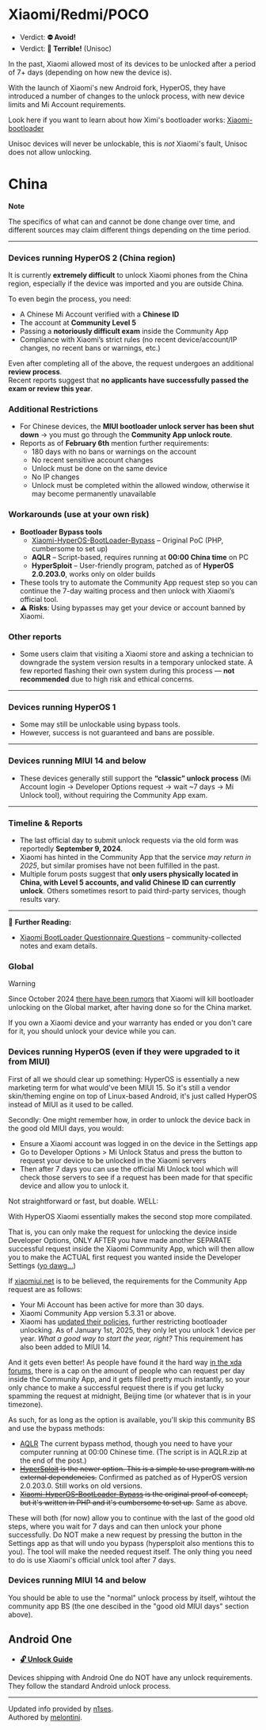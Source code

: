 # Xiaomi/Redmi/POCO

- Verdict: **⛔ Avoid!**
- Verdict: **🍅 Terrible!** (Unisoc)

In the past, Xiaomi allowed most of its devices to be unlocked after a period of 7+ days (depending on how new the device is).

With the launch of Xiaomi's new Android fork, HyperOS, they have introduced a number of changes to the unlock process, with new device limits and Mi Account requirements.

Look here if you want to learn about how Ximi's bootloader works: [Xiaomi-bootloader]

Unisoc devices will never be unlockable, this is *not* Xiaomi's fault, Unisoc does not allow unlocking.

# China
**Note**

The specifics of what can and cannot be done change over time, and different sources may claim different things depending on the time period.

---

### Devices running HyperOS 2 (China region)

It is currently **extremely difficult** to unlock Xiaomi phones from the China region, especially if the device was imported and you are outside China.

To even begin the process, you need:

- A Chinese Mi Account verified with a **Chinese ID**  
- The account at **Community Level 5**  
- Passing a **notoriously difficult exam** inside the Community App  
- Compliance with Xiaomi’s strict rules (no recent device/account/IP changes, no recent bans or warnings, etc.)

Even after completing all of the above, the request undergoes an additional **review process**.  
Recent reports suggest that **no applicants have successfully passed the exam or review this year**.

### Additional Restrictions
- For Chinese devices, the **MIUI bootloader unlock server has been shut down** → you must go through the **Community App unlock route**.  
- Reports as of **February 6th** mention further requirements:
  - 180 days with no bans or warnings on the account  
  - No recent sensitive account changes  
  - Unlock must be done on the same device  
  - No IP changes  
  - Unlock must be completed within the allowed window, otherwise it may become permanently unavailable  

### Workarounds (use at your own risk)
- **Bootloader Bypass tools**  
  - [Xiaomi-HyperOS-BootLoader-Bypass](https://github.com/MlgmXyysd/Xiaomi-BootLoader-Questionnaire) – Original PoC (PHP, cumbersome to set up)  
  - **AQLR** – Script-based, requires running at **00:00 China time** on PC  
  - **HyperSploit** – User-friendly program, patched as of **HyperOS 2.0.203.0**, works only on older builds  
- These tools try to automate the Community App request step so you can continue the 7-day waiting process and then unlock with Xiaomi’s official tool.  
- ⚠️ **Risks**: Using bypasses may get your device or account banned by Xiaomi.  

### Other reports
- Some users claim that visiting a Xiaomi store and asking a technician to downgrade the system version results in a temporary unlocked state. A few reported flashing their own system during this process — **not recommended** due to high risk and ethical concerns.  

---

### Devices running HyperOS 1
- Some may still be unlockable using bypass tools.  
- However, success is not guaranteed and bans are possible.  

---

### Devices running MIUI 14 and below
- These devices generally still support the **“classic” unlock process** (Mi Account login → Developer Options request → wait ~7 days → Mi Unlock tool), without requiring the Community App exam.  

---

### Timeline & Reports
- The last official day to submit unlock requests via the old form was reportedly **September 9, 2024**.  
- Xiaomi has hinted in the Community App that the service *may return in 2025*, but similar promises have not been fulfilled in the past.  
- Multiple forum posts suggest that **only users physically located in China, with Level 5 accounts, and valid Chinese ID can currently unlock**. Others sometimes resort to paid third-party services, though results vary.  

---

📖 **Further Reading:**  
- [Xiaomi BootLoader Questionnaire Questions](https://github.com/MlgmXyysd/Xiaomi-BootLoader-Questionnaire) – community-collected notes and exam details.  

### Global

> [!WARNING]
> Since October 2024 [there have been rumors][bootloader-unlock-block-global] that Xiaomi will kill bootloader unlocking on the Global market, after having done so for the China market.
>
> If you own a Xiaomi device and your warranty has ended or you don't care for it, you should unlock your device while you can.

### Devices running HyperOS (even if they were upgraded to it from MIUI)

First of all we should clear up something: HyperOS is essentially a new marketing term for what would've been MIUI 15. So it's still a vendor skin/theming engine on top of Linux-based Android, it's just called HyperOS instead of MIUI as it used to be called.

Secondly: One might remember how, in order to unlock the device back in the good old MIUI days, you would:

* Ensure a Xiaomi account was logged in on the device in the Settings app
* Go to Developer Options > Mi Unlock Status and press the button to request your device to be unlocked in the Xiaomi servers
* Then after 7 days you can use the official Mi Unlock tool which will check those servers to see if a request has been made for that specific device and allow you to unlock it.

Not straightforward or fast, but doable.
WELL:

With HyperOS Xiaomi essentially makes the second stop more compilated.

That is, you can only make the request for unlocking the device inside Developer Options, ONLY AFTER you have made another SEPARATE successful request inside the Xiaomi Community App, which will then allow you to make the ACTUAL first request you wanted inside the Developer Settings ([yo dawg...][yo-dawg-meme])

If [xiaomiui.net][global-requirements] is to be believed, the requirements for the Community App request are as follows:
* Your Mi Account has been active for more than 30 days.
* Xiaomi Community App version 5.3.31 or above.
* Xiaomi has [updated their policies][updated-policies], further restricting bootloader unlocking. As of January 1st, 2025, they only let you unlock 1 device per year. *What a good way to start the year, right?* This requirement has also been added to MIUI 14.

And it gets even better! As people have found it the hard way [in the xda forums][community-app-cap], there is a cap on the amount of people who can request per day inside the Community App, and it gets filled pretty much instantly, so your only chance to make a successful request there is if you get lucky spamming the request at midnight, Beijing time (or whatever that is in your timezone).

As such, for as long as the option is available, you'll skip this community BS and use the bypass methods:

* [AQLR][aqlr] The current bypass method, though you need to have your computer running at 00:00 Chinese time. (The script is in AQLR.zip at the end of the post.)
* ~~[HyperSploit][hypersploit] is the newer option. This is a simple to use program with no external dependencies.~~ Confirmed as patched as of HyperOS version 2.0.203.0. Still works on old versions.
* ~~[Xiaomi-HyperOS-BootLoader-Bypass][xiaomi-hyperos-bootLoader-bypass] is the original proof of concept, but it's written in PHP and it's cumbersome to set up.~~ Same as above.

These will both (for now) allow you to continue with the last of the good old steps, where you wait for 7 days and can then unlock your phone successfully.
Do NOT make a new request by pressing the button in the Settings app as that will undo you bypass (hypersploit also mentions this to you). The tool will make the needed request itself.
The only thing you need to do is use Xiaomi's official unlck tool after 7 days.

### Devices running MIUI 14 and below

You should be able to use the "normal" unlock process by itself, wihtout the community app BS
(the one descibed in the "good old MIUI days" section above).

## Android One

* [**🔓️ Unlock Guide**](../../misc/generic-unlock.md)

Devices shipping with Android One do NOT have any unlock requirements. They follow the standard Android unlock process.

***
Updated info provided by [n1ses](https://github.com/n1ses).<br/>
Authored by [melontini](https://github.com/melontini).

[hypersploit]:https://github.com/TheAirBlow/HyperSploit
[xiaomi-hyperos-bootLoader-bypass]:https://github.com/MlgmXyysd/Xiaomi-HyperOS-BootLoader-Bypass
[bootloader-unlock-block-mainland-china]:https://xiaomitime.com/bootloader-unlocking-comes-to-an-end-with-xiaomi-hyperos-2-0-12926/
[bootloader-unlock-block-mainland-china-alt]:https://xiaomi.eu/community/threads/right-now-is-there-any-way-to-unlock-the-bootloader-on-chinese-versions-of-xiaomi-devices.73029/#post-726609
[bootloader-unlock-block-global]:https://x.com/chunvn8888/status/1841901853073953254
[global-requirements]:https://xiaomiui.net/how-unlock-bootloader-xiaomi-hyperos-53493/
[Xiaomi-bootloader]:https://github.com/lrh2000/Xiaomi-bootloader
[yo-dawg-meme]:https://knowyourmeme.com/memes/xzibit-yo-dawg
[community-app-cap]:https://xdaforums.com/t/application-quota-limit-reached.4695764/
[updated-policies]:https://xiaomitime.com/xiaomi-global-bootloader-unlock-policy-has-changed-20295/
[other requirements]:https://xiaomitime.com/xiaomi-restricts-bootloader-unlocking-with-new-180-day-rule-23160/
[aqlr]:https://xdaforums.com/t/how-to-unlock-bootloader-on-xiaomi-hyperos-all-devices-except-cn.4654009/post-89311595
